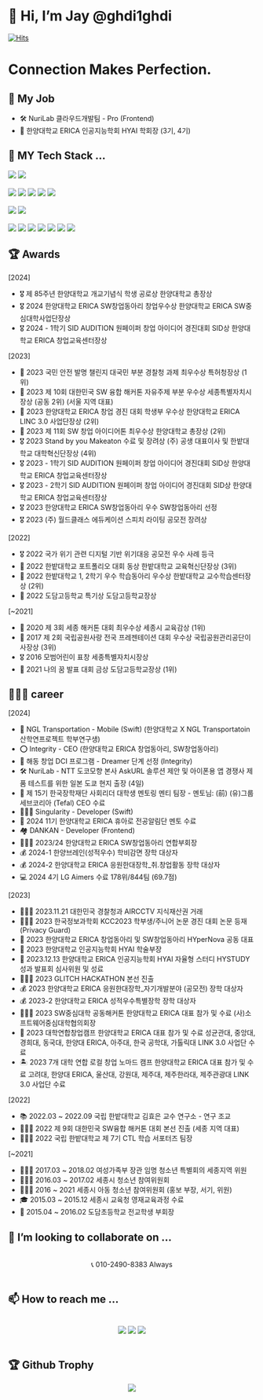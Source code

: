 # 👋 Hi, I’m Jay @ghdi1ghdi
  [![Hits](https://hits.seeyoufarm.com/api/count/incr/badge.svg?url=https%3A%2F%2Fgithub.com%2Fghdi1ghdi%2Fhit-counter&count_bg=%2379C83D&title_bg=%23555555&icon=&icon_color=%23E7E7E7&title=hits&edge_flat=false)](https://hits.seeyoufarm.com)

# Connection Makes Perfection.

## 💼 My Job

- 🛠️ NuriLab 클라우드개발팀 - Pro (Frontend)
- 🤖 한양대학교 ERICA 인공지능학회 HYAI 학회장 (3기, 4기)

## 👀 MY Tech Stack ... 
<div>
<img src="https://img.shields.io/badge/Python-3776AB?style=flat&logo=Python&logoColor=white">
<img src="https://img.shields.io/badge/C-00599C?style=flat&logo=C&logoColor=white">
</div>
<br>
<div>
<img src="https://img.shields.io/badge/PyTorch-EE4C2C?style=flat&logo=PyTorch&logoColor=white">
<img src="https://img.shields.io/badge/TensorFlow-FF6F00?style=flat&logo=TensorFlow&logoColor=white">
<img src="https://img.shields.io/badge/OpenCV-5C3EE8?style=flat&logo=OpenCV&logoColor=white">
<img src="https://img.shields.io/badge/OpenAI-412991?style=flat&logo=OpenAI&logoColor=white">
<img src="https://img.shields.io/badge/Google Colab-F9AB00?style=flat&logo=Google Colab&logoColor=white">

<div>
<br>
<img src="https://img.shields.io/badge/Apple-000000?style=flat&logo=Apple&logoColor=white">
<img src="https://img.shields.io/badge/Swift-F05138?style=flat&logo=Swift&logoColor=white">
</div>
<br>
<div>
<img src="https://img.shields.io/badge/TypeScript-3178c6?style=flat&logo=TypeScript&logoColor=white"> 
<img src="https://img.shields.io/badge/JavaScript-F7DF1E?style=flat&logo=JavaScript&logoColor=white"> 
<img src="https://img.shields.io/badge/HTML5-E34F26?style=flat&logo=HTML5&logoColor=white">
<img src="https://img.shields.io/badge/CSS3-1572B6?style=flat&logo=CSS3&logoColor=white"> 
<img src="https://img.shields.io/badge/Node.js-339933?style=flat&logo=Node.js&logoColor=white">
<img src="https://img.shields.io/badge/Next.js-000000?style=flat&logo=Next.js&logoColor=white">
  <img src="https://img.shields.io/badge/Vue.js-01c180?style=flat&logo=Vue.js&logoColor=white">

</div>
<!-- <br>
<div>
<img src="https://img.shields.io/badge/Blockchain-121D33?style=flat&logo=Blockchain.com&logoColor=white">
<img src="https://img.shields.io/badge/Solidity-363636?style=flat&logo=solidity&logoColor=white">
</div> -->

## 🏆 Awards

[2024]
- 🎖️ 제 85주년 한양대학교 개교기념식 학생 공로상 한양대학교 총장상
- 🎖️ 2024 한양대학교 ERICA SW창업동아리 창업우수상 한양대학교 ERICA SW중심대학사업단장상
- 🎖️ 2024 - 1학기 SID AUDITION 원페이퍼 창업 아이디어 경진대회 SID상 한양대학교 ERICA 창업교육센터장상

[2023]
- 🥇 2023 국민 안전 발명 챌린지 대국민 부분 경찰청 과제 최우수상 특허청장상 (1위)
- 🥈 2023 제 10회 대한민국 SW 융합 해커톤 자유주제 부분 우수상 세종특별자치시장상 (공동 2위) (서울 지역 대표)
- 🥈 2023 한양대학교 ERICA 창업 경진 대회 학생부 우수상 한양대학교 ERICA LINC 3.0 사업단장상 (2위)
- 🥈 2023 제 11회 SW 창업 아이디어톤 최우수상 한양대학교 총장상 (2위)
- 🎖 2023 Stand by you Makeaton 수료 및 장려상 (주) 공생 대표이사 및 한밭대학교 대학혁신단장상 (4위)
- 🎖️ 2023 - 1학기 SID AUDITION 원페이퍼 창업 아이디어 경진대회 SID상 한양대학교 ERICA 창업교육센터장상
- 🎖️ 2023 - 2학기 SID AUDITION 원페이퍼 창업 아이디어 경진대회 SID상 한양대학교 ERICA 창업교육센터장상
- 🎖️ 2023 한양대학교 ERICA SW창업동아리 우수 SW창업동아리 선정
- 🎖️ 2023 (주) 월드클래스 에듀케이션 스피치 라이팅 공모전 장려상

[2022]
- 🎖️ 2022 국가 위기 관련 디지털 기반 위기대응 공모전 우수 사례 등극
- 🥉 2022 한밭대학교 포트폴리오 대회 동상 한밭대학교 교육혁신단장상 (3위)
- 🥈 2022 한밭대학교 1, 2학기 우수 학습동아리 우수상 한밭대학교 교수학습센터장상 (2위)
- 🥇 2022 도담고등학교 특기상 도담고등학교장상

[~2021]
- 🥇 2020 제 3회 세종 해커톤 대회 최우수상 세종시 교육감상 (1위)
- 🥉 2017 제 2회 국립공원사랑 전국 프레젠테이션 대회 우수상 국립공원관리공단이사장상 (3위)
- 🎖 2016 모범어린이 표창 세종특별자치시장상
- 🥇 2021 나의 꿈 발표 대회 금상 도담고등학교장상 (1위)



## 🧑🏻‍💻 career

[2024]
- 🚛 NGL Transportation - Mobile (Swift) (한양대학교 X NGL Transportatoin 산학연프로젝트 학부연구생)
- ⭕️ Integrity - CEO (한양대학교 ERICA 창업동아리, SW창업동아리)
- 🏢 해동 창업 DCI 프로그램 - Dreamer 단계 선정 (Integrity)
- 🛠️ NuriLab - NTT 도코모향 본사 AskURL 솔루션 제안 및 아이폰용 앱 경쟁사 제품 테스트를 위한 일본 도쿄 현지 출장 (4일)
- 🍳 제 15기 한국장학재단 사회리더 대학생 멘토링 멘티 팀장 - 멘토님: (前) (유)그룹세브코리아 (Tefal) CEO 수료
- 🧑🏻‍💻 Singularity - Developer (Swift)
- 📣 2024 11기 한양대학교 ERICA 휴아로 전공알림단 멘토 수료
- 🏘️ DANKAN - Developer (Frontend)
- 🧑🏻‍💻 2023/24 한양대학교 ERICA SW창업동아리 연합부회장
- 💰 2024-1 한양브레인(성적우수) 학비감면 장학 대상자
- 💰 2024-2 한양대학교 ERICA 응원한대장학_취.창업활동 장학 대상자
- 💻 2024 4기 LG Aimers 수료 178위/844팀 (69.7점)

[2023]
- 👮🏻‍♀ 2023.11.21 대한민국 경찰청과 AIRCCTV 지식재산권 거래
- 🧑🏻‍💻 2023 한국정보과학회 KCC2023 학부생/주니어 논문 경진 대회 논문 등재 (Privacy Guard)
- 🏢 2023 한양대학교 ERICA 창업동아리 및 SW창업동아리 HYperNova 공동 대표
- 🤖 2023 한양대학교 인공지능학회 HYAI 학술부장
- 🤖 2023.12.13 한양대학교 ERICA 인공지능학회 HYAI 자율형 스터디 HYSTUDY 성과 발표회 심사위원 및 성료
- 🧑🏻‍💻 2023 GLITCH HACKATHON 본선 진출
- 💰 2023 한양대학교 ERICA 응원한대장학_자기개발분야 (공모전) 장학 대상자
- 💰 2023-2 한양대학교 ERICA 성적우수특별장학 장학 대상자
- 🧑🏻‍💻 2023 SW중심대학 공동해커톤 한양대학교 ERICA 대표 참가 및 수료 (사)소프트웨어중심대학협의회장
- 🏢 2023 대학연합창업캠프 한양대학교 ERICA 대표 참가 및 수료 성균관대, 중앙대, 경희대, 동국대, 한양대 ERICA, 아주대, 한국 공학대, 가톨릭대 LINK 3.0 사업단 수료
- 🏝️ 2023 7개 대학 연합 로컬 창업 노마드 캠프 한양대학교 ERICA 대표 참가 및 수료 고려대, 한양대 ERICA, 울산대, 강원대, 제주대, 제주한라대, 제주관광대 LINK 3.0 사업단 수료


[2022]
- 📚 2022.03 ~ 2022.09 국립 한밭대학교 김효은 교수 연구소 - 연구 조교
- 🧑🏻‍💻 2022 제 9회 대한민국 SW융합 해커톤 대회 본선 진출 (세종 지역 대표)
- 🙋🏻‍♂️ 2022 국립 한밭대학교 제 7기 CTL 학습 서포터즈 팀장

[~2021]
- 🙋🏻‍♂️ 2017.03 ~ 2018.02 여성가족부 장관 임명 청소년 특별회의 세종지역 위원
- 🙋🏻‍♂️ 2016.03 ~ 2017.02 세종시 청소년 참여위원회
- 🙋🏻‍♂️ 2016 ~ 2021 세종시 아동 청소년 참여위원회 (홍보 부장, 서기, 위원)
- 🎓 2015.03 ~ 2015.12 세종시 교육청 영재교육과정 수료
- 🏫 2015.04 ~ 2016.02 도담초등학교 전교학생 부회장


## 💞️ I’m looking to collaborate on ...
<div align= "center">
 <br> 📞 010-2490-8383 Always
</div>
<br>

## 📫 How to reach me ... 
<br> 
<div align= "center">
  <a href="https://instagram.com/22_jung_ho?igshid=NGExMmI2YTkyZg==" target="_blank"><img src="https://img.shields.io/badge/INSTAGRAM-E4405F?style=flat&logo=Instagram&logoColor=white"></a>
<!--   <a href="https://mail.google.com/mail/?view=cm&amp;fs=1&amp;to=jeongho.l@ngltrans.net" target="_blank"><img src="https://img.shields.io/badge/jeongho.l@ngltrans.net-EA4335?style=flat&logo=Gmail&logoColor=white"></a> -->
  <a href="https://mail.google.com/mail/?view=cm&amp;fs=1&amp;to=jhlee@nurilab.com" target="_blank"><img src="https://img.shields.io/badge/jhlee@nurilab.com-EA4335?style=flat&logo=Gmail&logoColor=white"></a>
  <a href="https://mail.google.com/mail/?view=cm&amp;fs=1&amp;to=ghdi1ghdi@hanyang.ac.kr" target="_blank"><img src="https://img.shields.io/badge/ghdi1ghdi@hanyang.ac.kr-EA4335?style=flat&logo=Gmail&logoColor=white"></a>
<!--   <a href="https://mail.google.com/mail/?view=cm&amp;fs=1&amp;to=jeongho.lee@hypernote.co.kr" target="_blank"><img src="https://img.shields.io/badge/jeongho.lee@hypernote.co.kr-EA4335?style=flat&logo=Gmail&logoColor=white"></a> -->
  <br>
<!--   <a href="https://mail.google.com/mail/?view=cm&amp;fs=1&amp;to=jay@integrity.ne.kr" target="_blank"><img src="https://img.shields.io/badge/jay@integrity.ne.kr-EA4335?style=flat&logo=Gmail&logoColor=white"></a> -->
</div>
<br>

## 🏆 Github Trophy
  <p align="center">
<a href="s">
  <img src ="https://github-profile-trophy.vercel.app/?username=ghdi1ghdi&theme=flat&column=3">
</a>
  </p>
<!---
ghdi1ghdi/ghdi1ghdi is a ✨ special ✨ repository because its `README.md` (this file) appears on your GitHub profile.
You can click the Preview link to take a look at your changes.
--->

